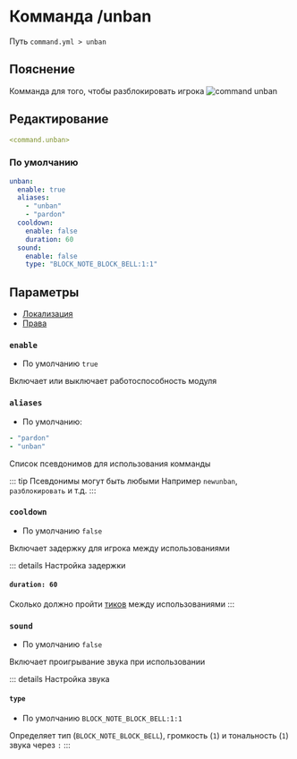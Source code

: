 # Комманда /unban
Путь `command.yml > unban`

## Пояснение
Комманда для того, чтобы разблокировать игрока
![command unban](/commandunban.png)

## Редактирование
```yaml
<command.unban>
```

### По умолчанию
```yaml
unban:
  enable: true
  aliases:
    - "unban"
    - "pardon"
  cooldown:
    enable: false
    duration: 60
  sound:
    enable: false
    type: "BLOCK_NOTE_BLOCK_BELL:1:1"
```

## Параметры

- [Локализация](/ru/localizations/ru_ru/command/unban/)
- [Права](/ru/permission/command/unban/)

### `enable`
- По умолчанию `true`

Включает или выключает работоспособность модуля

### `aliases`
- По умолчанию:
```yaml
- "pardon"
- "unban"
```

Список псевдонимов для использования комманды

::: tip Псевдонимы могут быть любыми
Например `newunban`, `разблокировать` и т.д.
:::

### `cooldown`
- По умолчанию `false`

Включает задержку для игрока между использованиями

::: details Настройка задержки
#### `duration: 60`

Сколько должно пройти [тиков](https://ru.minecraft.wiki/w/%D0%A2%D0%B0%D0%BA%D1%82) между использованиями
:::

### `sound`
- По умолчанию `false`

Включает проигрывание звука при использовании

::: details Настройка звука
#### `type`
- По умолчанию `BLOCK_NOTE_BLOCK_BELL:1:1`

Определяет тип (`BLOCK_NOTE_BLOCK_BELL`), громкость (`1`) и тональность (`1`) звука через `:`
:::